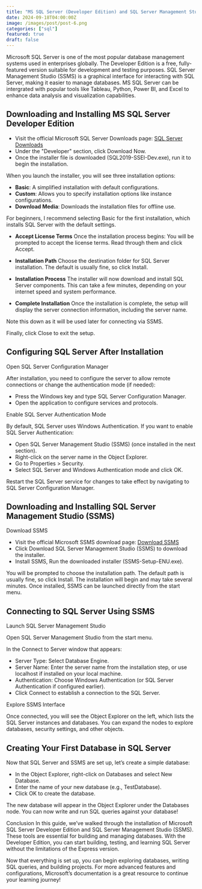 ```yaml
---
title: "MS SQL Server (Developer Edition) and SQL Server Management Studio (SSMS) for Beginners"
date: 2024-09-18T04:00:00Z
image: /images/post/post-6.png
categories: ["sql"]
featured: true
draft: false
---
```


Microsoft SQL Server is one of the most popular database management systems used in enterprises globally. The Developer Edition is a free, fully-featured version suitable for development and testing purposes. SQL Server Management Studio (SSMS) is a graphical interface for interacting with SQL Server, making it easier to manage databases. MS SQL Server can be intergrated with popular tools like Tableau, Python, Power BI, and Excel to enhance data analysis and visualization capabilities.

## Downloading and Installing MS SQL Server Developer Edition

- Visit the official Microsoft SQL Server Downloads page: [SQL Server Downloads](https://www.microsoft.com/en-us/sql-server/sql-server-downloads "MS SQL Server")
- Under the "Developer" section, click Download Now.
- Once the installer file is downloaded (SQL2019-SSEI-Dev.exe), run it to begin the installation.

When you launch the installer, you will see three installation options:

- **Basic**: A simplified installation with default configurations.
- **Custom**: Allows you to specify installation options like instance configurations.
- **Download Media**: Downloads the installation files for offline use.

For beginners, I recommend selecting Basic for the first installation, which installs SQL Server with the default settings.

- **Accept License Terms**
Once the installation process begins:
You will be prompted to accept the license terms. Read through them and click Accept.

- **Installation Path**
Choose the destination folder for SQL Server installation. The default is usually fine, so click Install.

- **Installation Process**
The installer will now download and install SQL Server components. This can take a few minutes, depending on your internet speed and system performance.

- **Complete Installation**
Once the installation is complete, the setup will display the server connection information, including the server name. 
<Notice type="tip">
Note this down as it will be used later for connecting via SSMS.
</Notice>

Finally, click Close to exit the setup.

## Configuring SQL Server After Installation

Open SQL Server Configuration Manager

After installation, you need to configure the server to allow remote connections or change the authentication mode (if needed):

- Press the Windows key and type SQL Server Configuration Manager.
- Open the application to configure services and protocols.

Enable SQL Server Authentication Mode

By default, SQL Server uses Windows Authentication. If you want to enable SQL Server Authentication:

- Open SQL Server Management Studio (SSMS) (once installed in the next section).
- Right-click on the server name in the Object Explorer.
- Go to Properties > Security.
- Select SQL Server and Windows Authentication mode and click OK.

Restart the SQL Server service for changes to take effect by navigating to SQL Server Configuration Manager.

## Downloading and Installing SQL Server Management Studio (SSMS)

Download SSMS

- Visit the official Microsoft SSMS download page: [Download SSMS](https://learn.microsoft.com/en-us/sql/ssms/download-sql-server-management-studio-ssms?view=sql-server-ver16&redirectedfrom=MSDN "MS SQL Server")
- Click Download SQL Server Management Studio (SSMS) to download the installer.
- Install SSMS, Run the downloaded installer (SSMS-Setup-ENU.exe).

You will be prompted to choose the installation path. The default path is usually fine, so click Install.
The installation will begin and may take several minutes. Once installed, SSMS can be launched directly from the start menu.

## Connecting to SQL Server Using SSMS

Launch SQL Server Management Studio

Open SQL Server Management Studio from the start menu.

In the Connect to Server window that appears:

- Server Type: Select Database Engine.
- Server Name: Enter the server name from the installation step, or use localhost if installed on your local machine.
- Authentication: Choose Windows Authentication (or SQL Server Authentication if configured earlier).
- Click Connect to establish a connection to the SQL Server.

Explore SSMS Interface

Once connected, you will see the Object Explorer on the left, which lists the SQL Server instances and databases.
You can expand the nodes to explore databases, security settings, and other objects.

## Creating Your First Database in SQL Server

Now that SQL Server and SSMS are set up, let’s create a simple database:

- In the Object Explorer, right-click on Databases and select New Database.
- Enter the name of your new database (e.g., TestDatabase).
- Click OK to create the database.

The new database will appear in the Object Explorer under the Databases node.
You can now write and run SQL queries against your database!

Conclusion
In this guide, we’ve walked through the installation of Microsoft SQL Server Developer Edition and SQL Server Management Studio (SSMS). These tools are essential for building and managing databases. With the Developer Edition, you can start building, testing, and learning SQL Server without the limitations of the Express version.

Now that everything is set up, you can begin exploring databases, writing SQL queries, and building projects. For more advanced features and configurations, Microsoft’s documentation is a great resource to continue your learning journey!
